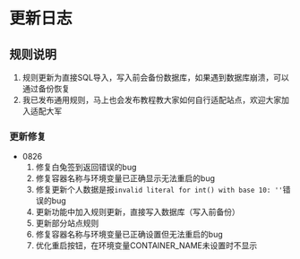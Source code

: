 # 更新日志

## 规则说明

1. 规则更新为直接SQL导入，写入前会备份数据库，如果遇到数据库崩溃，可以通过备份恢复
2. 我已发布通用规则，马上也会发布教程教大家如何自行适配站点，欢迎大家加入适配大军

### 更新修复

- 0826
    1. 修复白兔签到返回错误的bug
    2. 修复容器名称与环境变量已正确显示无法重启的bug
    3. 修复更新个人数据是报`invalid literal for int() with base 10: ''`错误的bug
    4. 更新功能中加入规则更新，直接写入数据库（写入前备份）
    5. 更新部分站点规则
    6. 修复容器名称与环境变量已正确设置但无法重启的bug 
    7. 优化重启按钮，在环境变量CONTAINER_NAME未设置时不显示